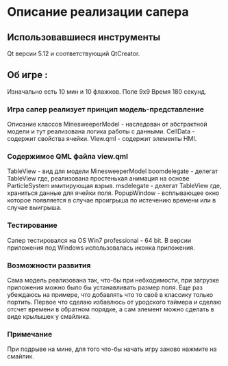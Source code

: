 # Описание реализации сапера

##  Использовавшиеся инструменты
 
 Qt версии 5.12 и соответствующий QtCreator.
 
## Об игре :

 Изначально есть 10 мин и 10 флажков. 
 Поле 9х9 
 Время 180 секунд.
 
### Игра сапер реализует принцип модель-представление
 
 Описание классов
 MinesweeperModel - наследован от абстрактной модели и тут реализована логика работы с данными.
 CellData - содержит свойства ячейки.
 View.qml - содержит элементы HMI.

### Содержимое QML файла view.qml

 TableView - вид для модели  MinesweeperModel
 boomdelegate - делегат TableView где, реализована простенькая анимация на основе ParticleSystem имитирующая взрыв. 
 msdelegate - делегат TableView где, храниться данные для ячейки поля.
 PopupWindow - всплывающее окно которое появляется в случае проигрыша по истечению времени или в случае выигрыша.
 
### Тестирование 
 
Сапер тестировался на OS Win7 professional - 64 bit.
В версии приложения под Windows использовалась иконка приложения.
 
### Возможности развития

Сама модель реализована так, что-бы при небходимости, при загрузке приложения можно было бы устанавливать размер поля. 
Еще раз убеждаюсь на примере, что добавлять что то своё в классику только портить.
Первое что сделаю избавлюсь от уродского таймера и сделаю отсчет времени в обратном порядке,
а сам элемент можно сделать в виде крылышек у смайлика.

### Примечание 

При подрыве на мине, для того что-бы начать игру заново 
нажмите на смайлик.
